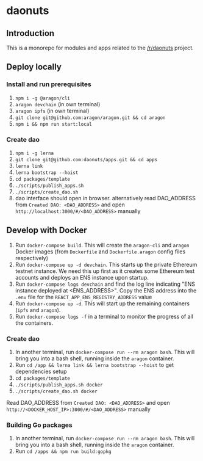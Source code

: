 # daonuts

## Introduction

This is a monorepo for modules and apps related to the [/r/daonuts](https://www.reddit.com/r/daonuts) project.

## Deploy locally

### Install and run prerequisites

1. `npm i -g @aragon/cli`
1. `aragon devchain`  (in own terminal)
1. `aragon ipfs`  (in own terminal)
1. `git clone git@github.com:aragon/aragon.git && cd aragon`
1. `npm i && npm run start:local`

### Create dao

1. `npm i -g lerna`
1. `git clone git@github.com:daonuts/apps.git && cd apps`
1. `lerna link`
1. `lerna bootstrap --hoist`
1. `cd packages/template`
1. `./scripts/publish_apps.sh`
1. `./scripts/create_dao.sh`
1. dao interface should open in browser. alternatively read DAO_ADDRESS from `Created DAO: <DAO_ADDRESS>` and open `http://localhost:3000/#/<DAO_ADDRESS>` manually

## Develop with Docker

1. Run `docker-compose build`. This will create the `aragon-cli` and `aragon` Docker images (from `Dockerfile` and `Dockerfile.aragon` config files respectively)
1. Run `docker-compose up -d devchain`. This starts up the private Ethereum testnet instance. We need this up first as it creates some Ethereum test accounts and deploys an ENS instance upon startup.
1. Run `docker-compose logs devchain` and find the log line indicating "ENS instance deployed at <ENS_ADDRESS>". Copy the ENS address into the `.env` file for the `REACT_APP_ENS_REGISTRY_ADDRESS` value
1. Run `docker-compose up -d`. This will start up the remaining containers (`ipfs` and `aragon`).
1. Run `docker-compose logs -f` in a terminal to monitor the progress of all the containers.

### Create dao

1. In another terminal, run `docker-compose run --rm aragon bash`. This will bring you into a bash shell, running inside the `aragon` container.
1. Run `cd /app && lerna link && lerna bootstrap --hoist` to get dependencies setup
1. `cd packages/template`
1. `./scripts/publish_apps.sh docker`
1. `./scripts/create_dao.sh docker`

Read DAO_ADDRESS from `Created DAO: <DAO_ADDRESS>` and open `http://<DOCKER_HOST_IP>:3000/#/<DAO_ADDRESS>` manually

### Building Go packages

1. In another terminal, run `docker-compose run --rm aragon bash`. This will bring you into a bash shell, running inside the `aragon` container.
1. Run `cd /apps && npm run build:gopkg`
